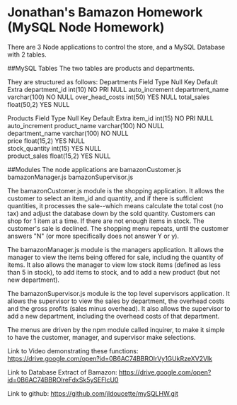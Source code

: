 # Jonathan's Bamazon Homework (MySQL Node Homework)

There are 3 Node applications to control the store, and a MySQL Database with 2 tables. 

##MySQL Tables 
The two tables are products and departments. 

They are structured as follows:
Departments 
Field			Type			Null	Key	Default	Extra
department_id	int(10) 		NO 		PRI NULL auto_increment
department_name	varchar(100) 	NO			NULL
over_head_costs	int(50) 		YES			NULL
total_sales		float(50,2)		YES			NULL

Products
Field			Type			Null	Key	Default	Extra
item_id			int(15)			NO		PRI	NULL	auto_increment
product_name	varchar(100)	NO			NULL	
department_name	varchar(100)	NO			NULL	
price			float(15,2)		YES			NULL	
stock_quantity	int(15)			YES			NULL	
product_sales	float(15,2)		YES			NULL	

##Modules
The node applications are
bamazonCustomer.js
bamazonManager.js
bamazonSupervisor.js

The bamazonCustomer.js module is the shopping application. It allows the customer to select an item_id and quantity, and if there is sufficient quantities, it processes the sale--which means calculate the total cost (no tax) and adjust the database down by the sold quantity. 
Customers can shop for 1 item at a time. 
If there are not enough items in stock. The customer's sale is declined. The shopping menu repeats, until the customer answers "N" (or more specifically does not answer Y or y).

The bamazonManager.js module is the managers application. It allows the manager to view the items being offered for sale, including the quantity of items. It also allows the manager to view low stock items (defined as less than 5 in stock), to add items to stock, and to add a new product (but not new department). 

The bamazonSupervisor.js module is the top level supervisors application. It allows the supervisor to view the sales by department, the overhead costs and the gross profits (sales minus overhead). It also allows the supervisor to add a new department, including the overhead costs of that department. 

The menus are driven by the npm module called inquirer, to make it simple to have the customer, manager, and supervisor make selections. 

Link to Video demonstrating these functions: 
https://drive.google.com/open?id=0B6AC74BBROlrVy1GUkRzeXV2Vlk

Link to Database Extract of Bamazon: 
https://drive.google.com/open?id=0B6AC74BBROlreFdxSk5ySEFlcU0

Link to github: 
https://github.com/jldoucette/mySQLHW.git

